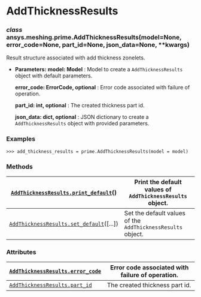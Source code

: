 <!-- vale off -->

<a id="addthicknessresults"></a>

# AddThicknessResults

<a id="ansys.meshing.prime.AddThicknessResults"></a>

### *class* ansys.meshing.prime.AddThicknessResults(model=None, error_code=None, part_id=None, json_data=None, \*\*kwargs)

Result structure associated with add thickness zonelets.

* **Parameters:**
  **model: Model**
  : Model to create a `AddThicknessResults` object with default parameters.

  **error_code: ErrorCode, optional**
  : Error code associated with failure of operation.

  **part_id: int, optional**
  : The created thickness part id.

  **json_data: dict, optional**
  : JSON dictionary to create a `AddThicknessResults` object with provided parameters.

### Examples

```pycon
>>> add_thickness_results = prime.AddThicknessResults(model = model)
```

<!-- !! processed by numpydoc !! -->

### Methods

| [`AddThicknessResults.print_default`](ansys.meshing.prime.AddThicknessResults.print_default.md#ansys.meshing.prime.AddThicknessResults.print_default)()   | Print the default values of `AddThicknessResults` object.   |
|-----------------------------------------------------------------------------------------------------------------------------------------------------------|-------------------------------------------------------------|
| [`AddThicknessResults.set_default`](ansys.meshing.prime.AddThicknessResults.set_default.md#ansys.meshing.prime.AddThicknessResults.set_default)([...])    | Set the default values of the `AddThicknessResults` object. |

### Attributes

| [`AddThicknessResults.error_code`](ansys.meshing.prime.AddThicknessResults.error_code.md#ansys.meshing.prime.AddThicknessResults.error_code)   | Error code associated with failure of operation.   |
|------------------------------------------------------------------------------------------------------------------------------------------------|----------------------------------------------------|
| [`AddThicknessResults.part_id`](ansys.meshing.prime.AddThicknessResults.part_id.md#ansys.meshing.prime.AddThicknessResults.part_id)            | The created thickness part id.                     |
<!-- vale on -->
